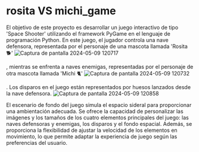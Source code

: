 # rosita VS michi_game
El objetivo de este proyecto es desarrollar un juego interactivo de tipo 'Space Shooter' utilizando el framework PyGame en el lenguaje de programación Python. En este juego, el jugador controla una nave defensora, representada por el personaje de una mascota llamada 
'Rosita 🐕'
![Captura de pantalla 2024-05-09 120717](https://github.com/Sabrina240597/rosita_game/assets/134304861/5608b148-60e5-4106-a348-e3b0df636272)

, mientras se enfrenta a naves enemigas, representadas por el personaje de otra mascota llamada 
'Michi 🐈'
![Captura de pantalla 2024-05-09 120732](https://github.com/Sabrina240597/rosita_game/assets/134304861/f48fbd14-f3b0-4187-844c-ce5e2f1fddd6)

. Los disparos en el juego están representados por huesos lanzados desde la nave defensora.
![Captura de pantalla 2024-05-09 120858](https://github.com/Sabrina240597/rosita_game/assets/134304861/668aa96f-ac0f-499a-b76f-418154344bda)


El escenario de fondo del juego simula el espacio sideral para proporcionar una ambientación adecuada. Se ofrece la capacidad de personalizar las imágenes y los tamaños de los cuatro elementos principales del juego: las naves defensoras y enemigas, los disparos y el fondo espacial. Además, se proporciona la flexibilidad de ajustar la velocidad de los elementos en movimiento, lo que permite adaptar la experiencia de juego según las preferencias del usuario.
